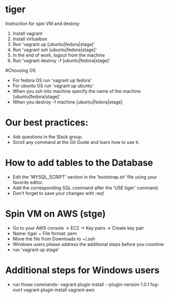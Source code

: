 # tiger

Instruction for spin VM and destroy:

1. Install vagrant
2. Install virtualbox
3. Run 'vagrant up [ubuntu|fedora|stage]'
4. Run 'vagrant ssh [ubuntu|fedora|stage]'
5. In the end of work, logout from the machine
6. Run 'vagrant destroy -f [ubuntu|fedora|stage]'

#Choosing OS

- For fedora OS run 'vagrant up fedora'
- For ubuntu OS run 'vagrant up ubuntu'
- When you ssh into machine specify the name of the machine [ubuntu|fedora|stage]'
- When you destroy -f machine [ubuntu|fedora|stage]

# Our best practices:

- Ask questions in the Slack group.
- Scroll any command at the Git Guide and learn how to use it.

# How to add tables to the Database

- Edit the 'MYSQL_SCRIPT' section in the 'bootstrap.sh' file using your favorite editor.
- Add the corresponding SQL command after the 'USE tiger' command.
- Don't forget to save your changes with :wq!

# Spin VM on AWS (stge)

- Go to your AWS console -> EC2 -> Key pairs -> Create key pair
- Name: tiger + File format: pem
- Move the file from Downloads to ~/.ssh
- Windows users please address the additional steps before you countine
- run 'vagrant up stage'

# Additional steps for Windows users

- run those commands-
  vagrant plugin install --plugin-version 1.0.1 fog-ovirt
  vagrant plugin install vagrant-aws

